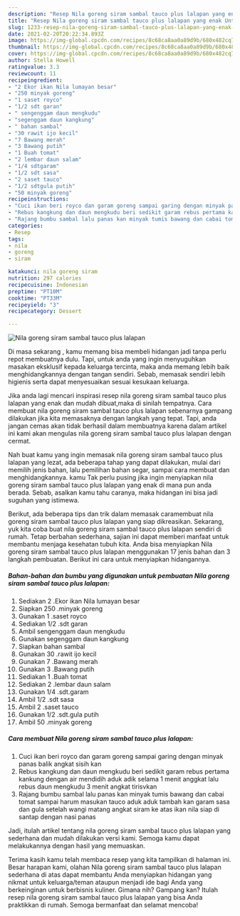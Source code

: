```yaml
---
description: "Resep Nila goreng siram sambal tauco plus lalapan yang enak Untuk Jualan"
title: "Resep Nila goreng siram sambal tauco plus lalapan yang enak Untuk Jualan"
slug: 1233-resep-nila-goreng-siram-sambal-tauco-plus-lalapan-yang-enak-untuk-jualan
date: 2021-02-20T20:22:34.893Z
image: https://img-global.cpcdn.com/recipes/8c68ca8aa0a89d9b/680x482cq70/nila-goreng-siram-sambal-tauco-plus-lalapan-foto-resep-utama.jpg
thumbnail: https://img-global.cpcdn.com/recipes/8c68ca8aa0a89d9b/680x482cq70/nila-goreng-siram-sambal-tauco-plus-lalapan-foto-resep-utama.jpg
cover: https://img-global.cpcdn.com/recipes/8c68ca8aa0a89d9b/680x482cq70/nila-goreng-siram-sambal-tauco-plus-lalapan-foto-resep-utama.jpg
author: Stella Howell
ratingvalue: 3.3
reviewcount: 11
recipeingredient:
- "2 Ekor ikan Nila lumayan besar"
- "250 minyak goreng"
- "1 saset royco"
- "1/2 sdt garan"
- " sengenggam daun mengkudu"
- "segenggam daun kangkung"
- " bahan sambal"
- "30 rawit ijo kecil"
- "7 Bawang merah"
- "3 Bawang putih"
- "1 Buah tomat"
- "2 lembar daun salam"
- "1/4 sdtgaram"
- "1/2 sdt sasa"
- "2 saset tauco"
- "1/2 sdtgula putih"
- "50 minyak goreng"
recipeinstructions:
- "Cuci ikan beri royco dan garam goreng sampai garing dengan minyak panas balik angkat sisih kan"
- "Rebus kangkung dan daun mengkudu beri sedikit garam rebus pertama kankung dengan air mendidih aduk adik selama 1 menit anggkat lalu rebus daun mengkudu 3 menit angkat tirisvkan"
- "Rajang bumbu sambal lalu panas kan minyak tumis bawang dan cabai tomat sampai harum masukan tauco aduk aduk tambah kan garam sasa dan gula setelah wangi matang angkat siram ke atas ikan nila siap di santap dengan nasi panas"
categories:
- Resep
tags:
- nila
- goreng
- siram

katakunci: nila goreng siram 
nutrition: 297 calories
recipecuisine: Indonesian
preptime: "PT10M"
cooktime: "PT33M"
recipeyield: "3"
recipecategory: Dessert

---
```



![Nila goreng siram sambal tauco plus lalapan](https://img-global.cpcdn.com/recipes/8c68ca8aa0a89d9b/680x482cq70/nila-goreng-siram-sambal-tauco-plus-lalapan-foto-resep-utama.jpg)

Di masa  sekarang , kamu memang bisa membeli hidangan jadi tanpa perlu repot membuatnya dulu. Tapi, untuk anda yang ingin menyuguhkan masakan eksklusif kepada keluarga tercinta, maka anda memang lebih baik menghidangkannya dengan tangan sendiri. Sebab, memasak sendiri lebih higienis serta dapat menyesuaikan sesuai kesukaan keluarga.

Jika anda lagi mencari inspirasi resep nila goreng siram sambal tauco plus lalapan yang enak dan mudah dibuat,maka di sinilah tempatnya. Cara membuat nila goreng siram sambal tauco plus lalapan  sebenarnya gampang dilakukan jika kita memasaknya dengan langkah yang tepat. Tapi, anda jangan cemas akan tidak berhasil dalam membuatnya 
karena dalam artikel ini kami akan mengulas nila goreng siram sambal tauco plus lalapan dengan cermat.  



Nah buat kamu yang ingin memasak nila goreng siram sambal tauco plus lalapan yang lezat, ada beberapa tahap yang dapat dilakukan, mulai dari memilih jenis bahan, lalu pemilihan bahan segar, sampai cara membuat dan menghidangkannya. kamu Tak perlu pusing jika ingin menyiapkan nila goreng siram sambal tauco plus lalapan yang enak di mana pun anda berada. Sebab, asalkan kamu  tahu caranya, maka hidangan ini bisa jadi suguhan yang istimewa.

Berikut, ada beberapa tips dan trik dalam memasak caramembuat nila goreng siram sambal tauco plus lalapan yang siap dikreasikan. Sekarang, yuk kita coba buat nila goreng siram sambal tauco plus lalapan sendiri di rumah. Tetap berbahan sederhana, sajian ini dapat memberi manfaat untuk membantu menjaga kesehatan tubuh kita. Anda bisa menyiapkan Nila goreng siram sambal tauco plus lalapan menggunakan 17 jenis bahan dan 3 langkah pembuatan. Berikut ini cara untuk menyiapkan hidangannya.

<!--inarticleads1-->

##### Bahan-bahan dan bumbu yang digunakan untuk pembuatan Nila goreng siram sambal tauco plus lalapan:

1. Sediakan 2 .Ekor ikan Nila lumayan besar
1. Siapkan 250 .minyak goreng
1. Gunakan 1 .saset royco
1. Sediakan 1/2 .sdt garan
1. Ambil  sengenggam daun mengkudu
1. Gunakan segenggam daun kangkung
1. Siapkan  bahan sambal
1. Gunakan 30 .rawit ijo kecil
1. Gunakan 7 .Bawang merah
1. Gunakan 3 .Bawang putih
1. Sediakan 1 .Buah tomat
1. Sediakan 2 .lembar daun salam
1. Gunakan 1/4 .sdt.garam
1. Ambil 1/2 .sdt sasa
1. Ambil 2 .saset tauco
1. Gunakan 1/2 .sdt.gula putih
1. Ambil 50 .minyak goreng




<!--inarticleads2-->

##### Cara membuat Nila goreng siram sambal tauco plus lalapan:

1. Cuci ikan beri royco dan garam goreng sampai garing dengan minyak panas balik angkat sisih kan
1. Rebus kangkung dan daun mengkudu beri sedikit garam rebus pertama kankung dengan air mendidih aduk adik selama 1 menit anggkat lalu rebus daun mengkudu 3 menit angkat tirisvkan
1. Rajang bumbu sambal lalu panas kan minyak tumis bawang dan cabai tomat sampai harum masukan tauco aduk aduk tambah kan garam sasa dan gula setelah wangi matang angkat siram ke atas ikan nila siap di santap dengan nasi panas




Jadi, itulah artikel tentang  nila goreng siram sambal tauco plus lalapan  yang sederhana dan mudah dilakukan versi kami. Semoga kamu dapat melakukannya dengan hasil yang memuaskan. 

Terima kasih kamu telah membaca resep yang kita tampilkan di halaman ini. Besar harapan kami, olahan  Nila goreng siram sambal tauco plus lalapan sederhana di atas dapat membantu Anda menyiapkan hidangan yang nikmat untuk keluarga/teman ataupun menjadi ide bagi Anda yang berkeinginan untuk berbisnis kuliner. Gimana nih? Gampang kan? Itulah resep nila goreng siram sambal tauco plus lalapan yang bisa Anda praktikkan di rumah. Semoga bermanfaat dan selamat mencoba!

